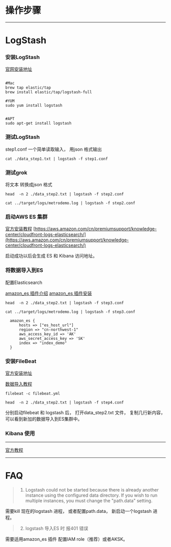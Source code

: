 # 操作步骤

--------------------------------
LogStash
=============================================


###  安装LogStash

[官网安装地址](https://www.elastic.co/guide/en/logstash/current/installing-logstash.html)

```shell 

#Mac
brew tap elastic/tap
brew install elastic/tap/logstash-full

#YUM
sudo yum install logstash


#APT
sudo apt-get install logstash
```


###  测试LogStash

step1.conf  一个简单读取输入， 用json 格式输出
```
cat ./data_step1.txt | logstash -f step1.conf
```

###  测试grok

将文本 转换成json 格式

```
head  -n 2 ./data_step2.txt | logstash -f step2.conf

cat ../target/logs/metrodemo.log | logstash -f step2.conf
```



###  启动AWS ES 集群

[官方安装教程](https://docs.aws.amazon.com/zh_cn/elasticsearch-service/latest/developerguide/es-gsg-create-domain.html)
[https://aws.amazon.com/cn/premiumsupport/knowledge-center/cloudfront-logs-elasticsearch/](https://aws.amazon.com/cn/premiumsupport/knowledge-center/cloudfront-logs-elasticsearch/)


启动成功以后会生成 ES 和 Kibana 访问地址。 

###  将数据导入到ES

配置Elasticsearch


[amazon_es 插件介绍](https://github.com/awslabs/logstash-output-amazon_es)
[amazon_es 插件安装](https://aws.amazon.com/cn/premiumsupport/knowledge-center/cloudfront-logs-elasticsearch/)

```
head  -n 2 ./data_step2.txt | logstash -f step3.conf

cat ../target/logs/metrodemo.log | logstash -f step3.conf
```

```
  amazon_es {
      hosts => ["es_host_url"]
      region => "cn-northwest-1"
      aws_access_key_id => 'AK'
      aws_secret_access_key => 'SK'
      index => "index_demo"
  }
```

###  安装FileBeat
[官方安装地址](https://www.elastic.co/guide/en/beats/filebeat/current/filebeat-installation.html)

[数据导入教程](https://blog.csdn.net/UbuntuTouch/article/details/100675502)

```
filebeat -c filebeat.yml

head  -n 2 ./data_step2.txt | logstash -f step4.conf
```

分别启动filebeat 和 logstash 后， 打开data_step2.txt 文件， 复制几行新内容， 可以看到新加的数据导入到ES集群中。 



###  Kibana 使用

---------------------------------------

[官方教程](https://www.elastic.co/guide/en/kibana/7.1/tutorial-load-dataset.html)


------------------------------------------

# FAQ

> 1.  Logstash could not be started because there is already another instance using the configured data directory.  If you wish to run multiple instances, you must change the "path.data" setting.

  需要kill 现在的logstash 进程， 或者配置path.data， 新启动一个logstash 进程。 
  
  
> 2. logstash 导入ES 时  报401 错误

需要适用amazon_es 插件 配置IAM role（推荐）或者AKSK。
   
  
   
   
